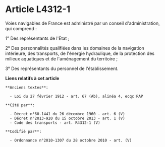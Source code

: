 # Article L4312-1

Voies navigables de France est administré par un conseil d'administration, qui comprend :

1° Des représentants de l'Etat ;

2° Des personnalités qualifiées dans les domaines de la navigation intérieure, des transports, de l'énergie hydraulique, de
la protection des milieux aquatiques et de l'aménagement du territoire ;

3° Des représentants du personnel de l'établissement.

**Liens relatifs à cet article**

	**Anciens textes**:

	  - Loi du 27 février 1912 - art. 67 (Ab), alinéa 4, ecqc RAP

	**Cité par**:

	  - Décret n°60-1441 du 26 décembre 1960 - art. 6 (V)
	  - Décret n°2013-920 du 15 octobre 2013 - art. 1 (V)
	  - Code des transports - art. R4312-1 (V)

	**Codifié par**:

	  - Ordonnance n°2010-1307 du 28 octobre 2010 - art. (V)

